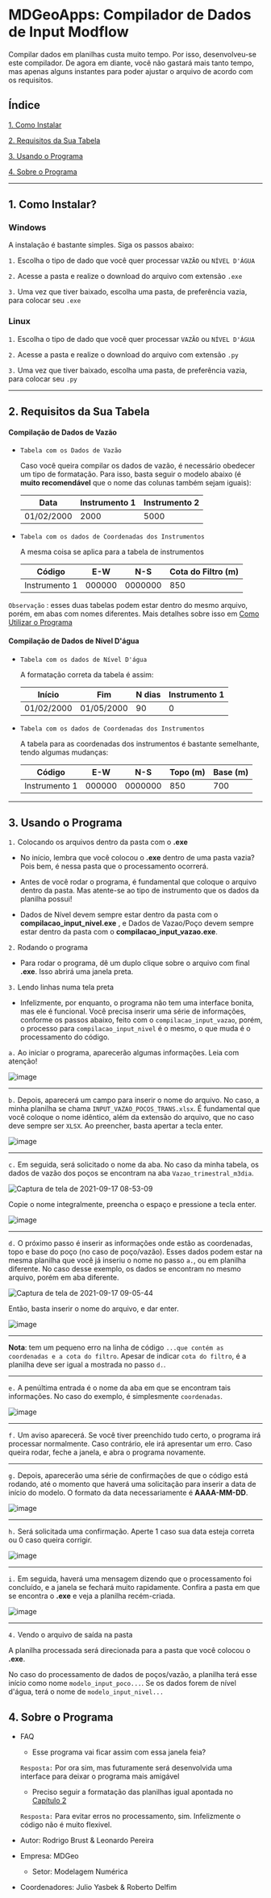 # MDGeoApps: Compilador de Dados de Input Modflow

Compilar dados em planilhas custa muito tempo. Por isso, desenvolveu-se este compilador. De agora em diante, você não gastará mais tanto tempo, mas apenas alguns instantes para poder ajustar o arquivo de acordo com os requisitos.

## Índice

[1. Como Instalar](#ci)

[2. Requisitos da Sua Tabela](#rst)

[3. Usando o Programa](#uop)

[4. Sobre o Programa](#sop)

_______

<a name = "ci" ></a>
## 1. Como Instalar?

### Windows

A instalação é bastante simples. Siga os passos abaixo:

`1.` Escolha o tipo de dado que você quer processar `VAZÃO` ou `NÍVEL D'ÁGUA`

`2.` Acesse a pasta e realize o download do arquivo com extensão `.exe`

`3.` Uma vez que tiver baixado, escolha uma pasta, de preferência vazia, para colocar seu `.exe`

### Linux 


`1.` Escolha o tipo de dado que você quer processar `VAZÃO` ou `NÍVEL D'ÁGUA`

`2.` Acesse a pasta e realize o download do arquivo com extensão `.py`

`3.` Uma vez que tiver baixado, escolha uma pasta, de preferência vazia, para colocar seu `.py`
_________________________

<a name = 'rst' ></a>
## 2. Requisitos da Sua Tabela

#### Compilação de Dados de Vazão

- `Tabela com os Dados de Vazão`
	
	Caso você queira compilar os dados de vazão, é necessário obedecer um tipo de formatação. Para isso, basta seguir o modelo abaixo (é **muito recomendável** que o nome das colunas também sejam iguais):
	
	
	| Data | Instrumento 1 | Instrumento 2|
	|------|---------------|--------------|
	|01/02/2000| 2000 | 5000 |
	
	
- `Tabela com os dados de Coordenadas dos Instrumentos`
	
	A mesma coisa se aplica para a tabela de instrumentos
	
	| Código | E-W | N-S | Cota do Filtro (m) |
	|--------|-----|-----|--------------------|
	|Instrumento 1| 000000 | 0000000 | 850 |
	
	
`Observação` : esses duas tabelas podem estar dentro do mesmo arquivo, porém, em abas com nomes diferentes. Mais detalhes sobre isso em [Como Utilizar o Programa](#uop)
	

#### Compilação de Dados de Nível D'água

- `Tabela com os dados de Nível D'água`
	
	A formatação correta da tabela é assim:
	
	| Início | Fim | N dias| Instrumento 1|
	|------|-------|--------|--------------|
	|01/02/2000| 01/05/2000 | 90 | 0|

- `Tabela com os dados de Coordenadas dos Instrumentos`

	A tabela para as coordenadas dos instrumentos é bastante semelhante, tendo algumas mudanças:
	
	
	| Código | E-W | N-S | Topo (m) | Base (m) |
	|--------|-----|-----|----------|---------|
	|Instrumento 1| 000000 | 0000000 | 850 | 700|

___________________________________________

<a name = "uop" ></a>
## 3. Usando o Programa

`1.` Colocando os arquivos dentro da pasta com o **.exe**

 - No início, lembra que você colocou o **.exe** dentro de uma pasta vazia? Pois bem, é nessa pasta que o processamento ocorrerá.
 
 - Antes de você rodar o programa, é fundamental que coloque o arquivo dentro da pasta. Mas atente-se ao tipo de instrumento que os dados da planilha possui! 
 
 - Dados de Nível devem sempre estar dentro da pasta com o **compilacao_input_nivel.exe** , e Dados de Vazao/Poço devem sempre estar dentro da pasta com o **compilacao_input_vazao.exe**.

`2.` Rodando o programa

 - Para rodar o programa, dê um duplo clique sobre o arquivo com final **.exe**. Isso abrirá uma janela preta.

`3.` Lendo linhas numa tela preta

 - Infelizmente, por enquanto, o programa não tem uma interface bonita, mas ele é funcional. Você precisa inserir uma série de informações, conforme os passos abaixo, feito com o `compilacao_input_vazao`, porém, o processo para `compilacao_input_nivel` é o mesmo, o que muda é o processamento do código.
 
 `a.` Ao iniciar o programa, aparecerão algumas informações. Leia com atenção!
 
 ![image](https://user-images.githubusercontent.com/53950449/133777425-e95eb5c3-c804-48d9-b660-85719ba90f15.png)

________________________
 
 `b.` Depois, aparecerá um campo para inserir o nome do arquivo. No caso, a minha planilha se chama `INPUT_VAZAO_POCOS_TRANS.xlsx`. É fundamental que você coloque o nome idêntico, além da extensão do arquivo, que no caso deve sempre ser `XLSX`. Ao preencher, basta apertar a tecla enter.
 
 ![image](https://user-images.githubusercontent.com/53950449/133780558-0ccad2e0-632d-4abf-8ca9-5314fb7ea341.png)

________________________

`c.` Em seguida, será solicitado o nome da aba. No caso da minha tabela, os dados de vazão dos poços se encontram na aba `Vazao_trimestral_m3dia`.

 ![Captura de tela de 2021-09-17 08-53-09](https://user-images.githubusercontent.com/53950449/133778446-c9831f3b-64cc-4c1f-adfd-22010e401eb7.png)

Copie o nome integralmente, preencha o espaço e pressione a tecla enter.

![image](https://user-images.githubusercontent.com/53950449/133778578-375b1126-cdab-4e3b-87bc-a589bf789ceb.png)

________________________

`d.` O próximo passo é inserir as informações onde estão as coordenadas, topo e base do poço (no caso de poço/vazão). Esses dados podem estar na mesma planilha que você já inseriu o nome no passo `a.`, ou em planilha diferente. No caso desse exemplo, os dados se encontram no mesmo arquivo, porém em aba diferente. 

![Captura de tela de 2021-09-17 09-05-44](https://user-images.githubusercontent.com/53950449/133779990-0b4bb0cf-9bf5-4de7-9b40-5acf52c6f186.png)

Então, basta inserir o nome do arquivo, e dar enter.

![image](https://user-images.githubusercontent.com/53950449/133780677-0fad2e87-e561-401d-964d-9a8d1b140aa4.png)

________________________

**Nota**: tem um pequeno erro na linha de código `...que contém as coordenadas e a cota do filtro`. Apesar de indicar `cota do filtro`, é a planilha deve ser igual a mostrada no passo `d.`.

________________________

`e.` A penúltima entrada é o nome da aba em que se encontram tais informações. No caso do exemplo, é simplesmente `coordenadas`.

![image](https://user-images.githubusercontent.com/53950449/133780704-650022dd-8ab6-48b9-ab0e-6082cb6cee84.png)

________________________

`f.` Um aviso aparecerá. Se você tiver preenchido tudo certo, o programa irá processar normalmente. Caso contrário, ele irá apresentar um erro. Caso queira rodar, feche a janela, e abra o programa novamente.

________________________

`g.` Depois, aparecerão uma série de confirmações de que o código está rodando, até o momento que haverá uma solicitação para inserir a data de início do modelo. O formato da data necessariamente é **AAAA-MM-DD**.

![image](https://user-images.githubusercontent.com/53950449/133781006-d02bf575-7419-4b32-afbd-352fabf468ad.png)

________________________

`h.` Será solicitada uma confirmação. Aperte 1 caso sua data esteja correta ou 0 caso queira corrigir. 

![image](https://user-images.githubusercontent.com/53950449/133781087-cfe8072a-6e47-43ed-b683-297f8bfaa004.png)

________________________

`i.` Em seguida, haverá uma mensagem dizendo que o processamento foi concluído, e a janela se fechará muito rapidamente. 
Confira a pasta em que se encontra o **.exe** e veja a planilha recém-criada.

![image](https://user-images.githubusercontent.com/53950449/133781227-089fc9c5-8f72-49df-bf2b-75b87ce4899e.png)
 
________________________

`4.` Vendo o arquivo de saída na pasta

A planilha processada será direcionada para a pasta que você colocou o **.exe**. 

No caso do processamento de dados de poços/vazão, a planilha terá esse início como nome `modelo_input_poco...`.
Se os dados forem de nível d'água, terá o nome de `modelo_input_nivel...`

<a name = "sop" ></a>
## 4. Sobre o Programa

 - FAQ
 
 	- Esse programa vai ficar assim com essa janela feia? 
 	
 	`Resposta:` Por ora sim, mas futuramente será desenvolvida uma interface para deixar o programa mais amigável
	
	- Preciso seguir a formatação das planilhas igual apontada no [Capítulo 2](#rst)
	
	`Resposta:` Para evitar erros no processamento, sim. Infelizmente o código não é muito flexivel.
	
 
 - Autor: Rodrigo Brust & Leonardo Pereira
 
 - Empresa: MDGeo
 
	- Setor: Modelagem Numérica

- Coordenadores: Julio Yasbek & Roberto Delfim

